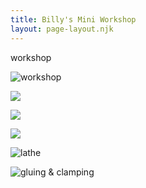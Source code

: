 ```yaml
---
title: Billy's Mini Workshop
layout: page-layout.njk
---
```

workshop

![workshop](/static/img/uploads/workshop-01.jpg "workshop")

![](/static/img/uploads/workshop-02.jpg)

![](/static/img/uploads/workshop-03.jpg)

![](/static/img/uploads/workshop-04.jpg)

![lathe](/static/img/uploads/workshop-05.jpg "lathe")

![gluing & clamping](/static/img/uploads/workshop-06.jpg "gluing & clamping")